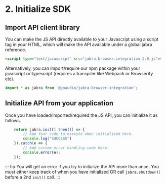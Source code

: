# 2. Initialize SDK

<Jabra-Pristine v-bind:init="false"/>

## Import API client library
You can make the JS API directly available to your Javascript using a script tag in your HTML, which will make the API available under a global jabra reference.

```html
<script type="text/javascript" src="jabra.browser.integration-2.0.js"></script>
```
Alternatively, you can import/require our npm package within your javascript or typescript (requires a transpiler like Webpack or Browserify etc).

```js
import * as jabra from '@gnaudio/jabra-browser-integration';
```

## Initialize API from your application

Once you have loaded/imported/required the JS API, you can initialize it as follows.

```js
    return jabra.init().then(() => {
        // Add Your code to execute when initialized here.
        console.log("SUCCESS")
    }).catch(e => {
        // Add custom error handling code here.
        console.error(e);
    });
```

<Jabra-Init>
</Jabra-Init>

::: tip
You will get an error if you try to initialize the API more than once. You must either keep track of when you have initialized OR call ``` jabra.shutdown() ``` before a 2nd ```init()``` call.
:::



